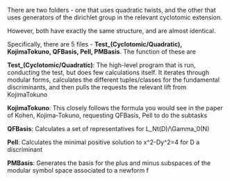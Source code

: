 There are two folders - one that uses quadratic twists, and the other that uses generators of the dirichlet group in the relevant cyclotomic extension.

However, both have exactly the same structure, and are almost identical.

Specifically, there are 5 files - **Test_(Cyclotomic/Quadratic), KojimaTokuno, QFBasis, Pell, PMBasis**. The function of these are

**Test_(Cyclotomic/Quadratic)**: The high-level program that is run, conducting the test, but does few calculations itself. It iterates through modular forms, calculates
the different tuples/classes for the fundamental discriminants, and then pulls the requests the relevant lift from KojimaTokuno

**KojimaTokuno**: This closely follows the formula you would see in the paper of Kohen, Kojima-Tokuno, requesting QFBasis, Pell to do the subtasks

**QFBasis**: Calculates a set of representatives for L_Nt(D)/\Gamma_0(N)

**Pell**: Calculates the minimal positive solution to x^2-Dy^2=4 for D a discriminant

**PMBasis**: Generates the basis for the plus and minus subspaces of the modular symbol space associated to a newform f
